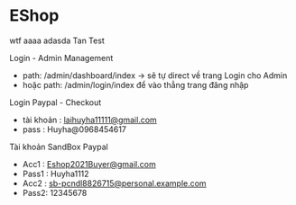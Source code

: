 # EShop
wtf
aaaa
adasda
Tan Test

Login - Admin Management
- path: /admin/dashboard/index -> sẽ tự direct về trang Login cho Admin
- hoặc path: /admin/login/index để vào thẳng trang đăng nhập

Login Paypal - Checkout
- tài khoản : laihuyha11111@gmail.com
- pass : Huyha@0968454617

Tài khoản SandBox Paypal
- Acc1 : Eshop2021Buyer@gmail.com
- Pass1 : Huyha1112
- Acc2 : sb-pcndl8826715@personal.example.com
- Pass2: 12345678
